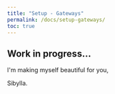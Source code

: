 ```yaml
---
title: "Setup - Gateways"
permalink: /docs/setup-gateways/
toc: true
---
```



## Work in progress...


I'm making myself beautiful for you,

  Sibylla.

